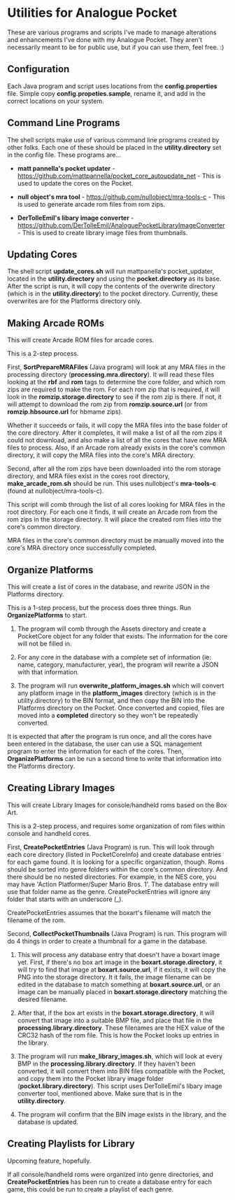# Utilities for Analogue Pocket

These are various programs and scripts I've made to manage alterations and enhancements I've done with my Analogue Pocket. They aren't necessarily meant to be for public use, but if you can use them, feel free. :)

## Configuration

Each Java program and script uses locations from the **config.properties** file. Simple copy **config.propeties.sample**, rename it, and add in the correct locations on your system.

## Command Line Programs

The shell scripts make use of various command line programs created by other folks. Each one of these should be placed in the **utility.directory** set in the config file. These programs are...

- **matt pannella's pocket updater** - https://github.com/mattpannella/pocket_core_autoupdate_net - This is used to update the cores on the Pocket.


- **null object's mra tool** - https://github.com/nullobject/mra-tools-c - This is used to generate arcade rom files from rom zips.


- **DerTolleEmil's libary image converter** - https://github.com/DerTolleEmil/AnaloguePocketLibraryImageConverter - This is used to create library image files from thumbnails.

## Updating Cores

The shell script **update_cores.sh** will run mattpanella's pocket_updater, located in the **utility.directory** and using the **pocket.directory** as its base. After the script is run, it will copy the contents of the overwrite directory (which is in the **utility.directory**) to the pocket directory.  Currently, these overwrites are for the Platforms directory only.

## Making Arcade ROMs

This will create Arcade ROM files for arcade cores.

This is a 2-step process.

First, **SortPrepareMRAFiles** (Java program) will look at any MRA files in the processing directory (**processing.mra.directory**). It will read these files looking at the **rbf** and **rom** tags to determine the core folder, and which rom zips are required to make the rom. For each rom zip that is required, it will look in the **romzip.storage.directory** to see if the rom zip is there.  If not, it will attempt to download the rom zip from **romzip.source.url** (or from **romzip.hbsource.url** for hbmame zips). 

Whether it succeeds or fails, it will copy the MRA files into the base folder of the core directory. After it completes, it will make a list of all the rom zips it could not download, and also make a list of all the cores that have new MRA files to process. Also, if an Arcade rom already exists in the core's common directory, it will copy the MRA files into the core's MRA directory.

Second, after all the rom zips have been downloaded into the rom storage directory, and MRA files exist in the cores root directory, **make_arcade_rom.sh** should be run. This uses nullobject's **mra-tools-c** (found at nullobject/mra-tools-c).



This script will comb through the list of all cores looking for MRA files in the root directory. For each one it finds, it will create an Arcade rom from the rom zips in the storage directory. It will place the created rom files into the core's common directory.

MRA files in the core's common directory must be manually moved into the core's MRA directory once successfully completed.


## Organize Platforms

This will create a list of cores in the database, and rewrite JSON in the Platforms directory.

This is a 1-step process, but the process does three things. Run **OrganizePlatforms** to start.

1. The program will comb through the Assets directory and create a PocketCore object for any folder that exists. The information for the core will not be filled in.


2. For any core in the database with a complete set of information (ie: name, category, manufacturer, year), the program will rewrite a JSON with that information.


3. The program will run **overwrite_platform_images.sh** which will convert any platform image in the **platform_images** directory (which is in the utility.directory) to the BIN format, and then copy the BIN into the Platforms directory on the Pocket. Once converted and copied, files are moved into a **completed** directory so they won't be repeatedly converted.

It is expected that after the program is run once, and all the cores have been entered in the database, the user can use a SQL management program to enter the information for each of the cores. Then, **OrganizePlatforms** can be run a second time to write that information into the Platforms directory.


## Creating Library Images

This will create Library Images for console/handheld roms based on the Box Art.

This is a 2-step process, and requires some organization of rom files within console and handheld cores.

First, **CreatePocketEntries** (Java Program) is run. This will look through each core directory (listed in PocketCoreInfo) and create database entries for each game found. It is looking for a specific organization, though. Roms should be sorted into genre folders within the core's common directory. And there should be no nested directories.  For example, in the NES core, you may have 'Action Platformer/Super Mario Bros. 1'. The database entry will use that folder name as the genre. CreatePocketEntries will ignore any folder that starts with an underscore (_).

CreatePocketEntries assumes that the boxart's filename will match the filename of the rom.

Second, **CollectPocketThumbnails** (Java Program) is run. This program will do 4 things in order to create a thumbnail for a game in the database.

1. This will process any database entry that doesn't have a boxart image yet. First, if there's no box art image in the **boxart.storage.directory**, it will try to find that image at **boxart.source.url**, if it exists, it will copy the PNG into the storage directory. It it fails, the image filename can be edited in the database to match something at **boxart.source.url**, or an image can be manually placed in **boxart.storage.directory** matching the desired filename.


2. After that, if the box art exists in the **boxart.storage.directory**, it will convert that image into a suitable BMP file, and place that file in the **processing.library.directory**. These filenames are the HEX value of the CRC32 hash of the rom file. This is how the Pocket looks up entries in the library.


3. The program will run **make_library_images.sh**, which will look at every BMP in the **processing.library.directory**. If they haven't been converted, it will convert them into BIN files compatible with the Pocket, and copy them into the Pocket library image folder (**pocket.library.directory**). This script uses DerTolleEmil's libary image converter tool, mentioned above. Make sure that is in the **utility.directory**.


4. The program will confirm that the BIN image exists in the library, and the database is updated.


## Creating Playlists for Library

Upcoming feature, hopefully.

If all console/handheld roms were organized into genre directories, and **CreatePocketEntries** has been run to create a database entry for each game, this could be run to create a playlist of each genre.

